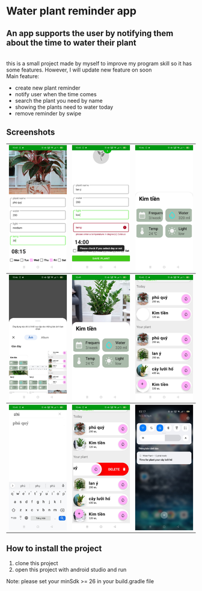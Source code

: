 # Water plant reminder app

## An app supports the user by notifying them about the time to water their plant
<br/>
this is a small project made by myself to improve my program skill so it has some features. However, I will update new feature on soon
<br/>
Main feature: 

* create new plant reminder 
* notify user when the time comes
* search the plant you need by name
* showing the plants need to water today
* remove reminder by swipe

## Screenshots
<table>
    <tr>
        <th> <img src="./screenshots/1.jpg"/></th>
        <th> <img src="./screenshots/2.jpg"/></th>
        <th> <img src="./screenshots/3.jpg"/></th>
    </tr>
    <tr>
        <th> <img src="./screenshots/4.jpg"/></th>
        <th> <img src="./screenshots/5.jpg"/></th>
        <th> <img src="./screenshots/6.jpg"/></th>
    </tr>
    <tr>
        <th> <img src="./screenshots/7.jpg"/></th>
        <th> <img src="./screenshots/8.jpg"/></th>
        <th> <img src="./screenshots/9.jpg"/></th>
    </tr>
</table>


## How to install the project
1. clone this project
2. open this project with android studio and run

Note: please set your minSdk >= 26 in your build.gradle file 



